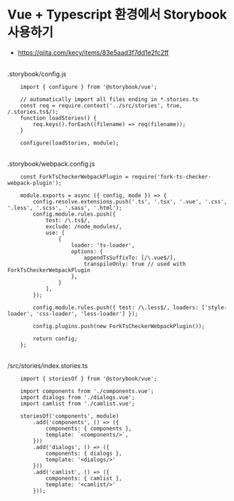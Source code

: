 # Vue + Typescript 환경에서 Storybook 사용하기

* <https://qiita.com/kecy/items/83e5aad3f7dd1e2fc2ff>
<br>
.storybook/config.js

        import { configure } from '@storybook/vue';
        
        // automatically import all files ending in *.stories.ts
        const req = require.context('../src/stories', true, /.stories.ts$/);
        function loadStories() {
            req.keys().forEach((filename) => req(filename));
        }
        
        configure(loadStories, module);
<br>
.storybook/webpack.config.js
        
        const ForkTsCheckerWebpackPlugin = require('fork-ts-checker-webpack-plugin');
        
        module.exports = async ({ config, mode }) => {
            config.resolve.extensions.push('.ts', '.tsx', '.vue', '.css', '.less', '.scss', '.sass', '.html');
            config.module.rules.push({
                test: /\.ts$/,
                exclude: /node_modules/,
                use: [
                    {
                        loader: 'ts-loader',
                        options: {
                            appendTsSuffixTo: [/\.vue$/],
                            transpileOnly: true // used with ForkTsCheckerWebpackPlugin
                        },
                    }
                ],
            });
        
            config.module.rules.push({ test: /\.less$/, loaders: ['style-loader', 'css-loader', 'less-loader'] });
        
            config.plugins.push(new ForkTsCheckerWebpackPlugin());
        
            return config;
        };
<br>
/src/stories/index.stories.ts

        import { storiesOf } from '@storybook/vue';
        
        import components from './components.vue';
        import dialogs from './dialogs.vue';
        import camlist from './camlist.vue';
        
        storiesOf('components', module)
            .add('components', () => ({
                components: { components },
                template: `<components/>`,
            }))
            .add('dialogs', () => ({
                components: { dialogs },
                template: '<dialogs/>'
            }))
            .add('camlist', () => ({
                components: { camlist },
                template: '<camlist/>'
            }));